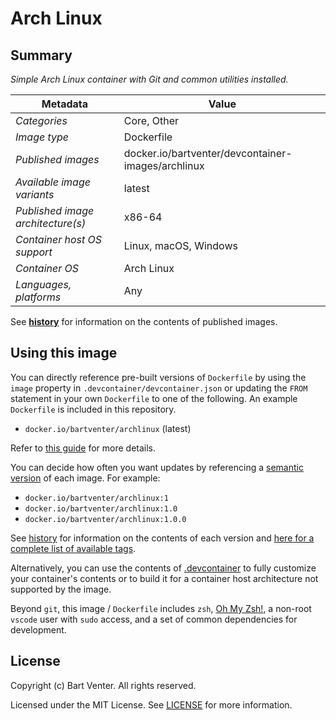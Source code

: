 # Arch Linux

## Summary

*Simple Arch Linux container with Git and common utilities installed.*

| Metadata | Value |  
|----------|-------|
| *Categories* | Core, Other |
| *Image type* | Dockerfile |
| *Published images* | docker.io/bartventer/devcontainer-images/archlinux |
| *Available image variants* | latest |
| *Published image architecture(s)* | x86-64 |
| *Container host OS support* | Linux, macOS, Windows |
| *Container OS* | Arch Linux |
| *Languages, platforms* | Any |

See **[history](history)** for information on the contents of published images.

## Using this image

You can directly reference pre-built versions of `Dockerfile` by using the `image` property in `.devcontainer/devcontainer.json` or updating the `FROM` statement in your own `Dockerfile` to one of the following. An example `Dockerfile` is included in this repository.

- `docker.io/bartventer/archlinux` (latest)

Refer to [this guide](https://containers.dev/guide/dockerfile) for more details.

You can decide how often you want updates by referencing a [semantic version](https://semver.org/) of each image. For example:

- `docker.io/bartventer/archlinux:1`
- `docker.io/bartventer/archlinux:1.0`
- `docker.io/bartventer/archlinux:1.0.0`

See [history](history) for information on the contents of each version and [here for a complete list of available tags](https://github.com/bartventer?tab=packages&repo_name=devcontainer-images).

Alternatively, you can use the contents of [.devcontainer](.devcontainer) to fully customize your container's contents or to build it for a container host architecture not supported by the image.

Beyond `git`, this image / `Dockerfile` includes `zsh`, [Oh My Zsh!](https://ohmyz.sh/), a non-root `vscode` user with `sudo` access, and a set of common dependencies for development.

## License

Copyright (c) Bart Venter. All rights reserved.

Licensed under the MIT License. See [LICENSE](LICENSE) for more information.
